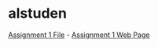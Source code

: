 <h1>alstuden</h1>

<p><a href="textAndFormattingAssignment.html" target="blank">Assignment 1 File</a>  -  <a href="https://alstuden.github.io/textAndFormattingAssignment.html" target="blank">Assignment 1 Web Page</a> </p>
